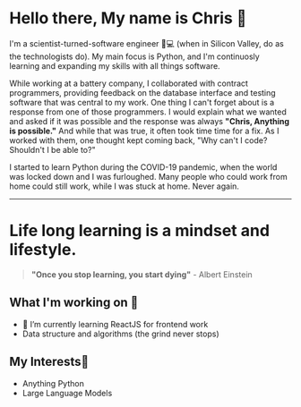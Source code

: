 # Hello there, My name is Chris 👋

I'm a scientist-turned-software engineer 🧪💻 (when in Silicon Valley, do as the technologists do). My main focus is Python, and I'm continuosly learning and expanding my skills with all things software.

While working at a battery company, I collaborated with contract programmers, providing feedback on the database interface and testing software that was central to my work. One thing I can't forget about is a response from one of those programmers. I would explain what we wanted and asked if it was possible and the response was always **"Chris, Anything is possible."** And while that was true, it often took time time for a fix. As I worked with them, one thought kept coming back, "Why can't I code? Shouldn't I be able to?"

I started to learn Python during the COVID-19 pandemic, when the world was locked down and I was furloughed. Many people who could work from home could still work, while I was stuck at home. Never again.

---

# Life long learning is a mindset and lifestyle. 
> **"Once you stop learning, you start dying"** - Albert Einstein

## What I'm working on 🔨
- 🌱 I’m currently learning ReactJS for frontend work
- Data structure and algorithms (the grind never stops)

## My Interests🧠
- Anything Python
- Large Language Models

<!--
**cmsato09/cmsato09** is a ✨ _special_ ✨ repository because its `README.md` (this file) appears on your GitHub profile.

Here are some ideas to get you started:

- 🔭 I’m currently working on ...
- 🌱 I’m currently learning ...
- 👯 I’m looking to collaborate on ...
- 🤔 I’m looking for help with ...
- 💬 Ask me about ...
- 📫 How to reach me: ...
- 😄 Pronouns: ...
- ⚡ Fun fact: ...
-->
